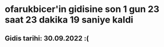 # ofarukbicer'in gidisine son 1 gun 23 saat 23 dakika 19 saniye kaldi

## Gidis tarihi: 30.09.2022 :(